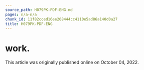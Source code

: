 ```yaml
---
source_path: H079PK-PDF-ENG.md
pages: n/a-n/a
chunk_id: 11f82cced16ee208444cc4110e5ad86a140d0a27
title: H079PK-PDF-ENG
---
```

# work.

This article was originally published online on October 04, 2022.
